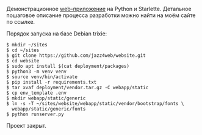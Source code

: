 Демонстрационное [web-приложение](https://avm4.ru/blogs/programming/t/webapp)
на Python и Starlette. Детальное пошаговое описание процесса разработки можно
найти на моём сайте по ссылке.

Порядок запуска на базе Debian trixie:

```
$ mkdir ~/sites
$ cd ~/sites
$ git clone https://github.com/jazz4web/website.git
$ cd website
$ sudo apt install $(cat deployment/packages)
$ python3 -m venv venv
$ source venv/bin/activate
$ pip install -r requirements.txt
$ tar xvaf deployment/vendor.tar.gz -C webapp/static
$ cp env_template .env
$ mkdir webapp/static/generic
$ ln -s -T ~/sites/website/webapp/static/vendor/bootstrap/fonts \
  webapp/static/generic/fonts
$ python runserver.py
```

Проект закрыт.

